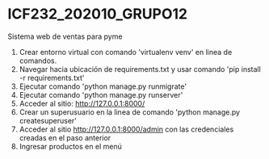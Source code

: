 # ICF232_202010_GRUPO12
Sistema web de ventas para pyme

1) Crear entorno virtual con comando 'virtualenv venv' en linea de comandos.
2) Navegar hacia ubicación de requirements.txt y usar comando 'pip install -r requirements.txt'
3) Ejecutar comando 'python manage.py runmigrate' 
4) Ejecutar comando 'python manage.py runserver' 
5) Acceder al sitio: http://127.0.0.1:8000/
6) Crear un superusuario en la linea de comando 'python manage.py createsuperuser'
7) Acceder al sitio http://127.0.0.1:8000/admin con las credenciales creadas en el paso anterior
8) Ingresar productos en el menú
